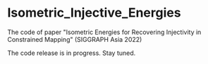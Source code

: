 # Isometric_Injective_Energies
The code of paper "Isometric Energies for Recovering Injectivity in Constrained Mapping" (SIGGRAPH Asia 2022)

The code release is in progress. Stay tuned.